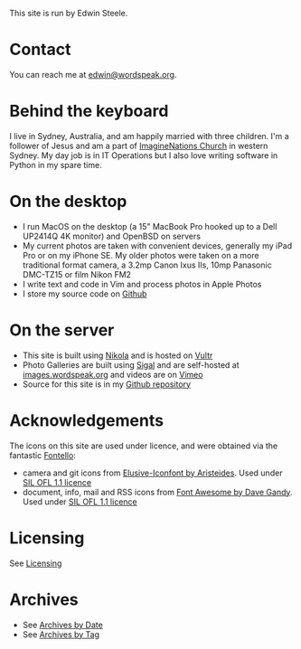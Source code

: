 <!--
.. title: About the author and the site
.. slug: about
.. date: 2013/01/12 16:29:40
.. spellcheck_exceptions: Fontello,Iconfont,Aristeides,Dave,Gandy,SIL,OFL,DMC,Github,IIs,ImagineNations,Ixus,MacBook,RSS,Vultr,TZ,Vimeo,edwin,iPad,iPhone,wordspeak,Nikola,Sigal,MacOS,OpenBSD
.. tags: 
.. link: 
.. description: 
-->


This site is run by Edwin Steele.

Contact
=======

You can reach me at <edwin@wordspeak.org>.

Behind the keyboard
===================

I live in Sydney, Australia, and am happily married with three children. I'm a follower of Jesus and am a part of [ImagineNations Church](https://inchurch.com.au) in western Sydney. My day job is in IT Operations but I also love writing software in Python in my spare time.

On the desktop
==============

-   I run MacOS on the desktop (a 15" MacBook Pro hooked up to a Dell UP2414Q 4K monitor) and OpenBSD on servers
-   My current photos are taken with convenient devices, generally my iPad Pro or on my iPhone SE. My older photos were taken on a more traditional format camera, a 3.2mp Canon Ixus IIs, 10mp Panasonic DMC-TZ15 or film Nikon FM2
-   I write text and code in Vim and process photos in Apple Photos
-   I store my source code on [Github](https://github.com/edwinsteele)

On the server
=============

-   This site is built using [Nikola](https://getnikola.com) and is hosted on [Vultr](https://vultr.com)
-   Photo Galleries are built using [Sigal](http://sigal.saimon.org/en/latest/) and are self-hosted at [images.wordspeak.org](https://images.wordspeak.org) and videos are on [Vimeo](https://vimeo.com/edwinsteele/videos)
-   Source for this site is in my [Github repository](https://github.com/edwinsteele/wordspeak.org)

Acknowledgements
================

The icons on this site are used under licence, and were obtained via the fantastic [Fontello](http://fontello.com):

- camera and git icons from [Elusive-Iconfont by Aristeides](https://github.com/reduxframework/elusive-iconfont). Used under [SIL OFL 1.1 licence](http://scripts.sil.org/cms/scripts/page.php?site_id=nrsi&id=OFL)
- document, info, mail and RSS icons from [Font Awesome by Dave Gandy](http://fontawesome.io/). Used under [SIL OFL 1.1 licence](http://scripts.sil.org/cms/scripts/page.php?site_id=nrsi&id=OFL)

Licensing
=========

See [Licensing](/pages/licensing.html)

Archives
========

-   See [Archives by Date](/archive.html)
-   See [Archives by Tag](/categories/index.html)


